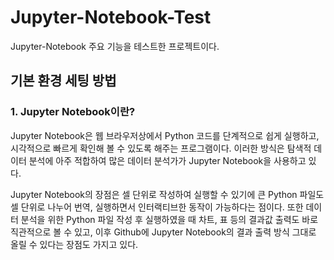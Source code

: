 # Jupyter-Notebook-Test
Jupyter-Notebook 주요 기능을 테스트한 프로젝트이다.

## 기본 환경 세팅 방법
### 1. Jupyter Notebook이란?

Jupyter Notebook은 웹 브라우저상에서 Python 코드를 단계적으로 쉽게 실행하고, 시각적으로 빠르게 확인해 볼 수 있도록 해주는 프로그램이다. 이러한 방식은 탐색적 데이터 분석에 아주 적합하여 많은 데이터 분석가가 Jupyter Notebook을 사용하고 있다.

Jupyter Notebook의 장점은 셀 단위로 작성하여 실행할 수 있기에 큰 Python 파일도 셀 단위로 나누어 번역, 실행하면서 인터랙티브한 동작이 가능하다는 점이다.  또한 데이터 분석을 위한 Python 파일 작성 후 실행하였을 때 차트, 표 등의 결과값 출력도 바로 직관적으로 볼 수 있고, 이후 Github에 Jupyter Notebook의 결과 출력 방식 그대로 올릴 수 있다는 장점도 가지고 있다.  


